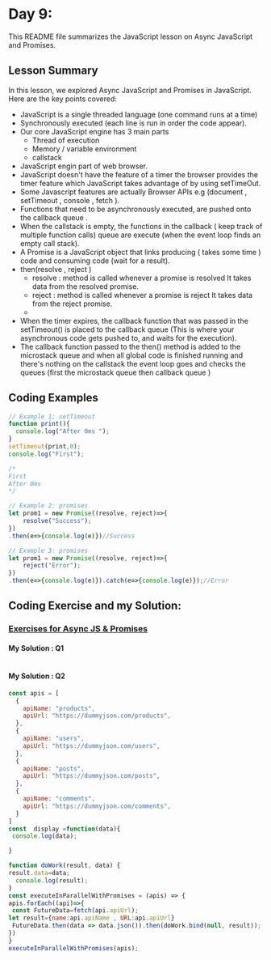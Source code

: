 # Day 9: 

This README file summarizes the JavaScript lesson on Async JavaScript and Promises.

## Lesson Summary

In this lesson, we explored Async JavaScript and Promises in JavaScript. Here are the key points covered:
- JavaScript is a single threaded language  (one command runs at a time)
- Synchronously executed (each line is run in order the code appear).
- Our core JavaScript engine has 3 main parts
   - Thread of execution
   - Memory / variable environment
   - callstack
- JavaScript engin part of web browser.
- JavaScript doesn't have the feature of a timer the browser provides the timer feature which JavaScript takes advantage of by using setTimeOut.
- Some Javascript features are actually Browser APIs e.g (document , setTimeout , console , fetch ).
- Functions that need to be asynchronously executed, are pushed onto the callback queue .
- When the callstack is empty, the functions in the callback ( keep track of multiple function calls) queue are execute (when the event loop finds an empty call stack).
- A Promise is a JavaScript object that links producing ( takes some time ) code and consuming code (wait for a result).
- then(resolve , reject )
   - resolve : method is called whenever a promise is resolved It takes data from the resolved promise.
   - reject :  method is called whenever a promise is reject It takes data from the reject promise.
   - 
- When the timer expires, the callback function that was passed in the setTimeout() is placed to the callback queue (This is where your asynchronous code gets pushed to, and waits for the execution).
- The callback function passed to the then() method is added to the microstack queue and when all global code is finished running and there's nothing on the callstack the event loop goes and checks the queues (first the microstack queue then callback queue )


## Coding Examples

```javascript
// Example 1: setTimeout
function print(){
  console.log("After 0ms ");
}
setTimeout(print,0);
console.log("First");

/*
First 
After 0ms 
*/
```

```javascript
// Example 2: promises
let prom1 = new Promise((resolve, reject)=>{
	resolve("Success");
})
.then(e=>{console.log(e)})//Success
```

```javascript
// Example 3: promises
let prom1 = new Promise((resolve, reject)=>{
	reject("Error");
})
.then(e=>{console.log(e)}).catch(e=>{console.log(e)});//Error 

```


## Coding Exercise and my Solution:

### [Exercises for Async JS & Promises](https://github.com/orjwan-alrajaby/gsg-QA-Nablus-training-2023/blob/main/learning-sprint-1/week2%20-%20javaScript-the-hard-parts-v2/day%203/tasks.md)

#### My Solution : Q1
```javascript


```

#### My Solution : Q2
```javascript
const apis = [
  {
    apiName: "products", 
    apiUrl: "https://dummyjson.com/products",
  }, 
  {
    apiName: "users", 
    apiUrl: "https://dummyjson.com/users",
  }, 
  {
    apiName: "posts", 
    apiUrl: "https://dummyjson.com/posts",
  }, 
  {
    apiName: "comments", 
    apiUrl: "https://dummyjson.com/comments",
  }
]
const  display =function(data){
 console.log(data);

}

function doWork(result, data) {
result.data=data;
  console.log(result);
}
const executeInParallelWithPromises = (apis) => {
apis.forEach((api)=>{
 const FutureData=fetch(api.apiUrl);
let result={name:api.apiName , URL:api.apiUrl}
 FutureData.then(data => data.json()).then(doWork.bind(null, result));
})
}
executeInParallelWithPromises(apis);

```